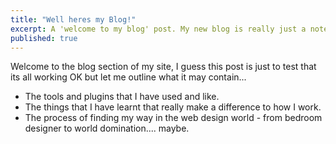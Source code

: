 ```yaml
---
title: "Well heres my Blog!"
excerpt: A 'welcome to my blog' post. My new blog is really just a notepad and a diary of my thoughts.
published: true
---
```


Welcome to the blog section of my site, I guess this post is just to test that its all working OK but let me outline what it may contain...

- The tools and plugins that I have used and like.
- The things that I have learnt that really make a difference to how I work.
- The process of finding my way in the web design world - from bedroom designer to world domination.... maybe.
